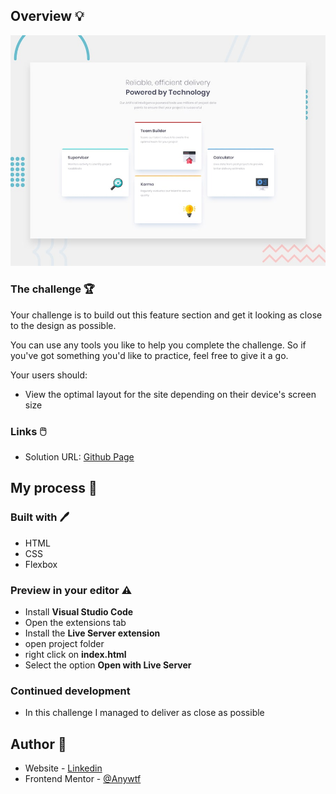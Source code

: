 ## Overview 💡

![img](https://github.com/Anywtf/frontendmentor/blob/main/four-card-feature-section-master/design/desktop-preview.jpg)

### The challenge 🏆

Your challenge is to build out this feature section and get it looking as close to the design as possible.

You can use any tools you like to help you complete the challenge. So if you've got something you'd like to practice, feel free to give it a go.

Your users should:

- View the optimal layout for the site depending on their device's screen size

### Links 🖱️

- Solution URL: [Github Page](https://ananegridev.github.io/frontendmentor-four-card-feature-section-master/)

## My process 📝

### Built with 🖊️

- HTML
- CSS
- Flexbox

### Preview in your editor ⚠️

- Install **Visual Studio Code**
- Open the extensions tab
- Install the **Live Server extension**
- open project folder
- right click on **index.html**
- Select the option **Open with Live Server**

### Continued development

- In this challenge I managed to deliver as close as possible

## Author 💁

- Website - [Linkedin](https://www.linkedin.com/in/apnmacedo/)
- Frontend Mentor - [@Anywtf](https://www.frontendmentor.io/profile/Anywtf)
